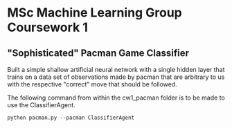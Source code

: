 # MSc Machine Learning Group Coursework 1

## "Sophisticated" Pacman Game Classifier
Built a simple shallow artificial neural network with a single hidden layer that trains on a data set of observations made by pacman that are arbitrary to us with the respective "correct" move that should be followed. 

The following command from within the cw1_pacman folder is to be made to use the ClassifierAgent.

<code>python pacman.py --pacman ClassifierAgent</code>

